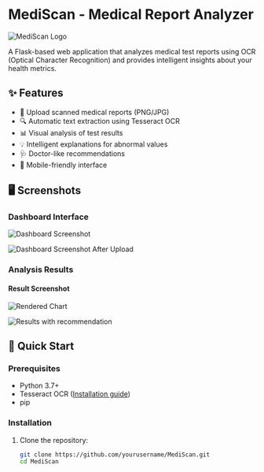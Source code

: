 # MediScan - Medical Report Analyzer

![MediScan Logo](https://github.com/user-attachments/assets/1466a2d0-ab68-4295-9ada-cdaa07f608e1)


A Flask-based web application that analyzes medical test reports using OCR (Optical Character Recognition) and provides intelligent insights about your health metrics.

## ✨ Features

- 📄 Upload scanned medical reports (PNG/JPG)
- 🔍 Automatic text extraction using Tesseract OCR
- 📊 Visual analysis of test results
- 💡 Intelligent explanations for abnormal values
- 🩺 Doctor-like recommendations
- 📱 Mobile-friendly interface

## 🖥️ Screenshots

### Dashboard Interface
![Dashboard Screenshot](https://github.com/user-attachments/assets/e0db3926-5bbd-4a3e-a1b0-6e477b49084b)

![Dashboard Screenshot After Upload](https://github.com/user-attachments/assets/53b70261-a82c-4b93-9d9f-5bee2be42a3b)

### Analysis Results
#### Result Screenshot
![Rendered Chart](https://github.com/user-attachments/assets/290f65e6-0618-4a5d-8bb5-4ec5c77ee531)

![Results with recommendation ](https://github.com/user-attachments/assets/a7539408-45d0-42cb-899e-6ef5ad74db2d)
 
## 🚀 Quick Start

### Prerequisites
- Python 3.7+
- Tesseract OCR ([Installation guide](#tesseract-installation))
- pip

### Installation
1. Clone the repository:
   ```bash
   git clone https://github.com/yourusername/MediScan.git
   cd MediScan
